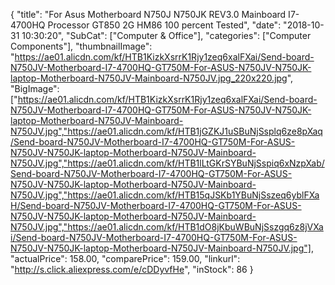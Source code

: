 {
	"title": "For Asus Motherboard N750J N750JK REV3.0 Mainboard I7-4700HQ Processor GT850 2G HM86 100 percent Tested",
	"date": "2018-10-31 10:30:20",
	"SubCat": ["Computer & Office"],
	"categories": ["Computer Components"],
	"thumbnailImage": "https://ae01.alicdn.com/kf/HTB1KizkXsrrK1Rjy1zeq6xalFXai/Send-board-N750JV-Motherboard-I7-4700HQ-GT750M-For-ASUS-N750JV-N750JK-laptop-Motherboard-N750JV-Mainboard-N750JV.jpg_220x220.jpg",
	"BigImage": ["https://ae01.alicdn.com/kf/HTB1KizkXsrrK1Rjy1zeq6xalFXai/Send-board-N750JV-Motherboard-I7-4700HQ-GT750M-For-ASUS-N750JV-N750JK-laptop-Motherboard-N750JV-Mainboard-N750JV.jpg","https://ae01.alicdn.com/kf/HTB1jGZKJ1uSBuNjSsplq6ze8pXaq/Send-board-N750JV-Motherboard-I7-4700HQ-GT750M-For-ASUS-N750JV-N750JK-laptop-Motherboard-N750JV-Mainboard-N750JV.jpg","https://ae01.alicdn.com/kf/HTB1lLtGKrSYBuNjSspiq6xNzpXab/Send-board-N750JV-Motherboard-I7-4700HQ-GT750M-For-ASUS-N750JV-N750JK-laptop-Motherboard-N750JV-Mainboard-N750JV.jpg","https://ae01.alicdn.com/kf/HTB15qJSKb1YBuNjSszeq6yblFXaH/Send-board-N750JV-Motherboard-I7-4700HQ-GT750M-For-ASUS-N750JV-N750JK-laptop-Motherboard-N750JV-Mainboard-N750JV.jpg","https://ae01.alicdn.com/kf/HTB1dO8jKbuWBuNjSszgq6z8jVXai/Send-board-N750JV-Motherboard-I7-4700HQ-GT750M-For-ASUS-N750JV-N750JK-laptop-Motherboard-N750JV-Mainboard-N750JV.jpg"],
	"actualPrice": 158.00,
	"comparePrice": 159.00,
	"linkurl": "http://s.click.aliexpress.com/e/cDDyvfHe",
	"inStock": 86
}
